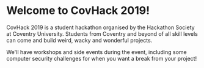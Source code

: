 # Welcome to CovHack 2019!

CovHack 2019 is a student hackathon organised by the Hackathon Society at
Coventry University. Students from Coventry and beyond of all skill levels can
come and build weird, wacky and wonderful projects.

We'll have workshops and side events during the event, including some computer
security challenges for when you want a break from your project!
